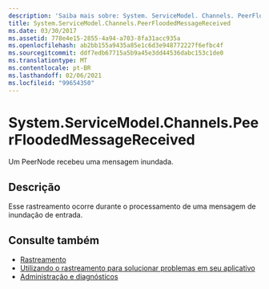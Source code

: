 ```yaml
---
description: 'Saiba mais sobre: System. ServiceModel. Channels. PeerFloodedMessageReceived'
title: System.ServiceModel.Channels.PeerFloodedMessageReceived
ms.date: 03/30/2017
ms.assetid: 778e4e15-2855-4a94-a703-8fa31acc935a
ms.openlocfilehash: ab2bb155a9435a85e1c6d3e948772227f6efbc4f
ms.sourcegitcommit: ddf7edb67715a5b9a45e3dd44536dabc153c1de0
ms.translationtype: MT
ms.contentlocale: pt-BR
ms.lasthandoff: 02/06/2021
ms.locfileid: "99654350"
---
```

# <a name="systemservicemodelchannelspeerfloodedmessagereceived"></a>System.ServiceModel.Channels.PeerFloodedMessageReceived

Um PeerNode recebeu uma mensagem inundada.  
  
## <a name="description"></a>Descrição  

 Esse rastreamento ocorre durante o processamento de uma mensagem de inundação de entrada.  
  
## <a name="see-also"></a>Consulte também

- [Rastreamento](index.md)
- [Utilizando o rastreamento para solucionar problemas em seu aplicativo](using-tracing-to-troubleshoot-your-application.md)
- [Administração e diagnósticos](../index.md)
